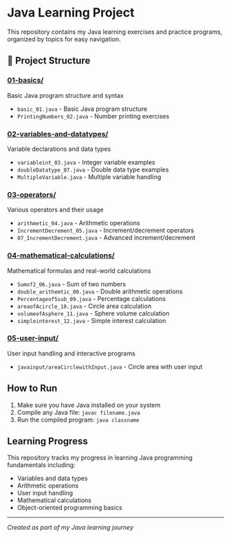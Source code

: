 # Java Learning Project

This repository contains my Java learning exercises and practice programs, organized by topics for easy navigation.

## 📁 Project Structure

### [01-basics/](./01-basics/)
Basic Java program structure and syntax
- `basic_01.java` - Basic Java program structure
- `PrintingNumbers_02.java` - Number printing exercises

### [02-variables-and-datatypes/](./02-variables-and-datatypes/)
Variable declarations and data types
- `variableint_03.java` - Integer variable examples
- `doubleDatatype_07.java` - Double data type examples
- `MultipleVariable.java` - Multiple variable handling

### [03-operators/](./03-operators/)
Various operators and their usage
- `arithmetic_04.java` - Arithmetic operations
- `IncrementDecrement_05.java` - Increment/decrement operators
- `07_IncrementDecrement.java` - Advanced increment/decrement

### [04-mathematical-calculations/](./04-mathematical-calculations/)
Mathematical formulas and real-world calculations
- `Sumof2_06.java` - Sum of two numbers
- `double_arithemtic_08.java` - Double arithmetic operations
- `Percentageof5sub_09.java` - Percentage calculations
- `areaofAcircle_10.java` - Circle area calculation
- `volumeofAsphere_11.java` - Sphere volume calculation
- `simpleinterest_12.java` - Simple interest calculation

### [05-user-input/](./05-user-input/)
User input handling and interactive programs
- `javainput/areaCirclewithInput.java` - Circle area with user input

## How to Run

1. Make sure you have Java installed on your system
2. Compile any Java file: `javac filename.java`
3. Run the compiled program: `java classname`

## Learning Progress

This repository tracks my progress in learning Java programming fundamentals including:
- Variables and data types
- Arithmetic operations
- User input handling
- Mathematical calculations
- Object-oriented programming basics

---
*Created as part of my Java learning journey*
